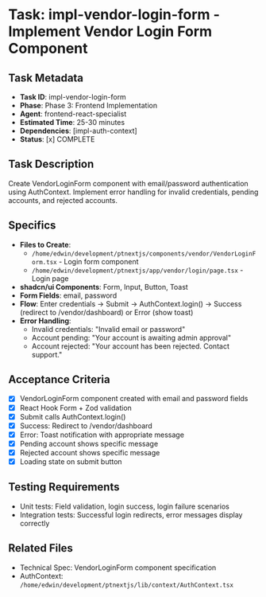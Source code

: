 # Task: impl-vendor-login-form - Implement Vendor Login Form Component

## Task Metadata
- **Task ID**: impl-vendor-login-form
- **Phase**: Phase 3: Frontend Implementation
- **Agent**: frontend-react-specialist
- **Estimated Time**: 25-30 minutes
- **Dependencies**: [impl-auth-context]
- **Status**: [x] COMPLETE

## Task Description
Create VendorLoginForm component with email/password authentication using AuthContext. Implement error handling for invalid credentials, pending accounts, and rejected accounts.

## Specifics
- **Files to Create**:
  - `/home/edwin/development/ptnextjs/components/vendor/VendorLoginForm.tsx` - Login form component
  - `/home/edwin/development/ptnextjs/app/vendor/login/page.tsx` - Login page
- **shadcn/ui Components**: Form, Input, Button, Toast
- **Form Fields**: email, password
- **Flow**: Enter credentials → Submit → AuthContext.login() → Success (redirect to /vendor/dashboard) or Error (show toast)
- **Error Handling**:
  - Invalid credentials: "Invalid email or password"
  - Account pending: "Your account is awaiting admin approval"
  - Account rejected: "Your account has been rejected. Contact support."

## Acceptance Criteria
- [x] VendorLoginForm component created with email and password fields
- [x] React Hook Form + Zod validation
- [x] Submit calls AuthContext.login()
- [x] Success: Redirect to /vendor/dashboard
- [x] Error: Toast notification with appropriate message
- [x] Pending account shows specific message
- [x] Rejected account shows specific message
- [x] Loading state on submit button

## Testing Requirements
- Unit tests: Field validation, login success, login failure scenarios
- Integration tests: Successful login redirects, error messages display correctly

## Related Files
- Technical Spec: VendorLoginForm component specification
- AuthContext: `/home/edwin/development/ptnextjs/lib/context/AuthContext.tsx`
